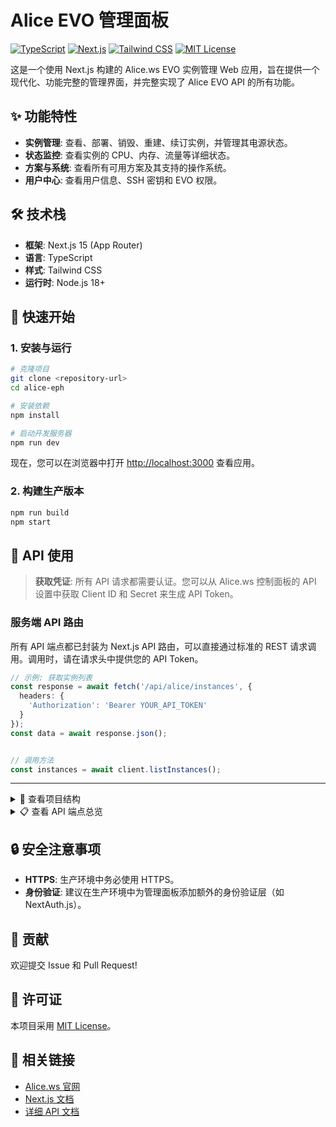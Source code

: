 # Alice EVO 管理面板

[![TypeScript](https://img.shields.io/badge/TypeScript-3178C6?logo=typescript&logoColor=white)](https://www.typescriptlang.org/)
[![Next.js](https://img.shields.io/badge/Next.js-000000?logo=next.js&logoColor=white)](https://nextjs.org/)
[![Tailwind CSS](https://img.shields.io/badge/Tailwind_CSS-38B2AC?logo=tailwind-css&logoColor=white)](https://tailwindcss.com/)
[![MIT License](https://img.shields.io/badge/License-MIT-blue.svg)](https://github.com/imhuimie/alice-eph/blob/main/LICENSE)

这是一个使用 Next.js 构建的 Alice.ws EVO 实例管理 Web 应用，旨在提供一个现代化、功能完整的管理界面，并完整实现了 Alice EVO API 的所有功能。

<!-- 可在此处添加项目截图 -->
<!-- ![Project Screenshot](...) -->

## ✨ 功能特性

-   **实例管理**: 查看、部署、销毁、重建、续订实例，并管理其电源状态。
-   **状态监控**: 查看实例的 CPU、内存、流量等详细状态。
-   **方案与系统**: 查看所有可用方案及其支持的操作系统。
-   **用户中心**: 查看用户信息、SSH 密钥和 EVO 权限。

## 🛠️ 技术栈

-   **框架**: Next.js 15 (App Router)
-   **语言**: TypeScript
-   **样式**: Tailwind CSS
-   **运行时**: Node.js 18+

## 🚀 快速开始

### 1. 安装与运行

```bash
# 克隆项目
git clone <repository-url>
cd alice-eph

# 安装依赖
npm install

# 启动开发服务器
npm run dev
```

现在，您可以在浏览器中打开 [http://localhost:3000](http://localhost:3000) 查看应用。

### 2. 构建生产版本

```bash
npm run build
npm start
```

## 📖 API 使用

> **获取凭证**: 所有 API 请求都需要认证。您可以从 Alice.ws 控制面板的 API 设置中获取 Client ID 和 Secret 来生成 API Token。

### 服务端 API 路由

所有 API 端点都已封装为 Next.js API 路由，可以直接通过标准的 REST 请求调用。调用时，请在请求头中提供您的 API Token。

```typescript
// 示例: 获取实例列表
const response = await fetch('/api/alice/instances', {
  headers: {
    'Authorization': 'Bearer YOUR_API_TOKEN'
  }
});
const data = await response.json();


// 调用方法
const instances = await client.listInstances();
```

---

<details>
<summary>📂 查看项目结构</summary>

```
alice-eph/
├── app/
│   ├── api/
│   │   └── alice/         # API 路由
│   ├── page.tsx           # 主页面
│   └── layout.tsx         # 布局
├── lib/
│   └── alice-client.ts    # Alice API 客户端
├── types/
│   └── alice.ts           # TypeScript 类型定义
└── API_DOCUMENTATION.md   # 详细 API 文档
```
</details>

<details>
<summary>📋 查看 API 端点总览</summary>

| 方法   | 端点                            | 描述                     |
| ------ | ------------------------------- | ------------------------ |
| **实例管理** |                                 |                          |
| GET    | `/api/alice/instances`          | 获取所有实例             |
| POST   | `/api/alice/instances`          | 部署新实例               |
| DELETE | `/api/alice/instances/{id}`     | 销毁实例                 |
| POST   | `/api/alice/instances/{id}/power` | 电源操作                 |
| POST   | `/api/alice/instances/{id}/rebuild`| 重建实例                 |
| POST   | `/api/alice/instances/{id}/renew` | 续订实例                 |
| GET    | `/api/alice/instances/{id}/state` | 获取实例状态             |
| **方案管理** |                                 |                          |
| GET    | `/api/alice/plans`              | 获取可用方案             |
| GET    | `/api/alice/plans/{id}/os`      | 获取方案的可用操作系统   |
| **用户管理** |                                 |                          |
| GET    | `/api/alice/user/info`          | 获取用户信息             |
| GET    | `/api/alice/user/sshkeys`       | 获取SSH密钥列表          |
| GET    | `/api/alice/user/permissions`   | 获取EVO权限              |

</details>

## 🔒 安全注意事项

-   **HTTPS**: 生产环境中务必使用 HTTPS。
-   **身份验证**: 建议在生产环境中为管理面板添加额外的身份验证层（如 NextAuth.js）。

## 🤝 贡献

欢迎提交 Issue 和 Pull Request!

## 📄 许可证

本项目采用 [MIT License](https://opensource.org/licenses/MIT)。

## 🔗 相关链接

-   [Alice.ws 官网](https://alice.ws)
-   [Next.js 文档](https://nextjs.org/docs)
-   [详细 API 文档](./API_DOCUMENTATION.md)
